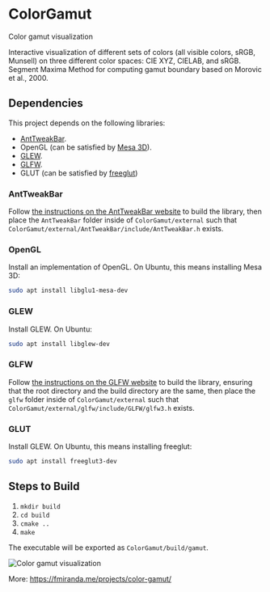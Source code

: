 # ColorGamut

Color gamut visualization

Interactive visualization of different sets of colors (all visible colors, sRGB, Munsell) on three different color spaces: CIE XYZ, CIELAB, and sRGB. Segment Maxima Method for computing gamut boundary based on Morovic et al., 2000.

## Dependencies

This project depends on the following libraries:

- [AntTweakBar](https://anttweakbar.sourceforge.io/doc/).
- OpenGL (can be satisfied by [Mesa 3D](https://www.mesa3d.org/)).
- [GLEW](https://glew.sourceforge.net/).
- [GLFW](https://www.glfw.org/).
- GLUT (can be satisfied by [freeglut](https://freeglut.sourceforge.net/))

### AntTweakBar

Follow [the instructions on the AntTweakBar website](https://anttweakbar.sourceforge.io/doc/tools_anttweakbar_download.html) to build the library, then place the `AntTweakBar` folder inside of `ColorGamut/external` such that `ColorGamut/external/AntTweakBar/include/AntTweakBar.h` exists.

### OpenGL

Install an implementation of OpenGL. On Ubuntu, this means installing Mesa 3D:

```bash
sudo apt install libglu1-mesa-dev
```

### GLEW

Install GLEW. On Ubuntu:

```bash
sudo apt install libglew-dev
```

### GLFW

Follow [the instructions on the GLFW website](https://www.glfw.org/docs/latest/compile.html) to build the library, ensuring that the root directory and the build directory are the same, then place the `glfw` folder inside of `ColorGamut/external` such that `ColorGamut/external/glfw/include/GLFW/glfw3.h` exists.

### GLUT

Install GLEW. On Ubuntu, this means installing freeglut:

```bash
sudo apt install freeglut3-dev
```

## Steps to Build

1. `mkdir build`
2. `cd build`
3. `cmake ..`
4. `make`

The executable will be exported as `ColorGamut/build/gamut`.

![Color gamut visualization](https://vgc.poly.edu/~fmiranda/color-gamut/color-gamut-teaser.png)

More: https://fmiranda.me/projects/color-gamut/
